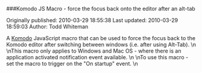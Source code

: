 ###Komodo JS Macro - force the focus back onto the editor after an alt-tab

Originally published: 2010-03-29 18:55:38
Last updated: 2010-03-29 18:59:03
Author: Todd Whiteman

A [Komodo](http://www.activestate.com/komodo) JavaScript macro that can be used to force the focus back to the Komodo editor after switching between windows (i.e. after using Alt-Tab).\n\nThis macro only applies to Windows and Mac OS - where there is an application activated notification event available.\n\nTo use this macro - set the macro to trigger on the "On startup" event.\n